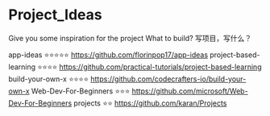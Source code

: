 # Project_Ideas
Give you some inspiration for the project
What to build? 写项目，写什么？

app-ideas ⭐⭐⭐⭐⭐
https://github.com/florinpop17/app-ideas
project-based-learning ⭐⭐⭐⭐
https://github.com/practical-tutorials/project-based-learning
build-your-own-x ⭐⭐⭐⭐
https://github.com/codecrafters-io/build-your-own-x
Web-Dev-For-Beginners ⭐⭐⭐
https://github.com/microsoft/Web-Dev-For-Beginners
projects ⭐⭐
https://github.com/karan/Projects
​
